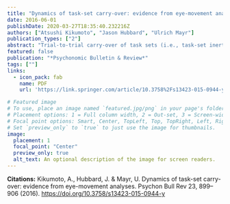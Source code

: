 ```yaml
---
title: "Dynamics of task-set carry-over: evidence from eye-movement analyses"
date: 2016-06-01
publishDate: 2020-03-27T18:35:40.232216Z
authors: ["Atsushi Kikumoto", "Jason Hubbard", "Ulrich Mayr"]
publication_types: ["2"]
abstract: "Trial-to-trial carry-over of task sets (i.e., task-set inertia) is often considered as a primary reason for task-switch costs. Yet, we know little about the dynamics of such carry-over effects, in particular how much they are driven by the most recent trial rather than characterized by a more continuous memory gradient. Using eye-tracking, we examined in a 3-task, switching paradigm whether there is a greater probability of non-target fixations to stimuli associated with the previously relevant attentional set than to those associated with the less-recent set. Indeed, we found strong evidence for more interference (expressed in terms of non-target fixations) from recent than from less-recent tasks and that in particular the interference from pre-switch trials contributed substantially to the overall pattern of response-time switch costs. Moreover, task-set carry-over was dominated by the most-recent trial when subjects could expect task repetitions (with a 33 % switch rate). In comparison, when tasks were selected randomly (with a 66 % switch rate), interference from the most recent trial decreased, whereas interference from less-recent trials increased. In sum, carry-over interference dynamics were characterized both by a gradual recency gradient and expectations about task-transition probabilities. Beyond that, there was little evidence for a unique role of the most-recent trial."
featured: false
publication: "*Psychonomic Bulletin & Review*"
tags: [""]
links:
  - icon_pack: fab
    name: PDF
    url: 'https://link.springer.com/article/10.3758%2Fs13423-015-0944-y'

# Featured image
# To use, place an image named `featured.jpg/png` in your page's folder.
# Placement options: 1 = Full column width, 2 = Out-set, 3 = Screen-width
# Focal point options: Smart, Center, TopLeft, Top, TopRight, Left, Right, BottomLeft, Bottom, BottomRight
# Set `preview_only` to `true` to just use the image for thumbnails.
image:
  placement: 1 
  focal_point: "Center"
  preview_only: true
  alt_text: An optional description of the image for screen readers.
---
```

**Citations:**
Kikumoto, A., Hubbard, J. & Mayr, U. Dynamics of task-set carry-over: evidence from eye-movement analyses. Psychon Bull Rev 23, 899–906 (2016). <https://doi.org/10.3758/s13423-015-0944-y>
